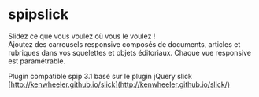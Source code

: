 # spipslick

Slidez ce que vous voulez où vous le voulez !  
Ajoutez des carrousels responsive composés de documents, articles et rubriques dans vos squelettes et objets éditoriaux. Chaque vue responsive est paramétrable.

Plugin compatible spip 3.1 basé sur le plugin jQuery slick [http://kenwheeler.github.io/slick](http://kenwheeler.github.io/slick/)
